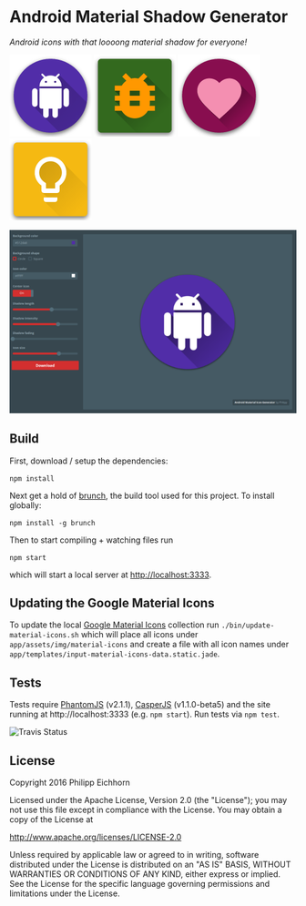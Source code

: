 # Android Material Shadow Generator

*Android icons with that loooong material shadow for everyone!*

![Android icon example](screenshots/android.png) ![Bug icon example](screenshots/bug.png) ![Heart icon example](screenshots/heart.png) ![Idea icon example](screenshots/idea.png)

![Screenshot](screenshots/01.small.png)


## Build

First, download / setup the dependencies:

```
npm install
```

Next get a hold of [brunch](http://brunch.io/), the build tool used for this project. To install globally:

```
npm install -g brunch
```

Then to start compiling + watching files run

```
npm start
```

which will start a local server at [http://localhost:3333](http://localhost:3333).


## Updating the Google Material Icons

To update the local [Google Material Icons](https://design.google.com/icons/) collection
run `./bin/update-material-icons.sh` which will place all icons under `app/assets/img/material-icons`
and create a file with all icon names under `app/templates/input-material-icons-data.static.jade`.


## Tests

Tests require [PhantomJS](http://phantomjs.org/) (v2.1.1), [CasperJS](http://casperjs.org/) (v1.1.0-beta5) and
the site running at http://localhost:3333 (e.g. `npm start`). Run tests via `npm test`.

![Travis Status](https://api.travis-ci.org/Maddoc42/Android-Material-Icon-Generator.svg?branch=master)


## License
Copyright 2016 Philipp Eichhorn 

Licensed under the Apache License, Version 2.0 (the "License");
you may not use this file except in compliance with the License.
You may obtain a copy of the License at

http://www.apache.org/licenses/LICENSE-2.0

Unless required by applicable law or agreed to in writing, software
distributed under the License is distributed on an "AS IS" BASIS,
WITHOUT WARRANTIES OR CONDITIONS OF ANY KIND, either express or implied.
See the License for the specific language governing permissions and
limitations under the License.
